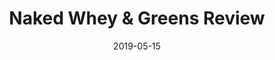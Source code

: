 ---
path: "/blog/naked-whey-and-greens-review"
date: "2019-05-15"
title: "Naked Whey & Greens Review"
tags: ['reviews', 'whey', 'nutrition', 'supplements']
---